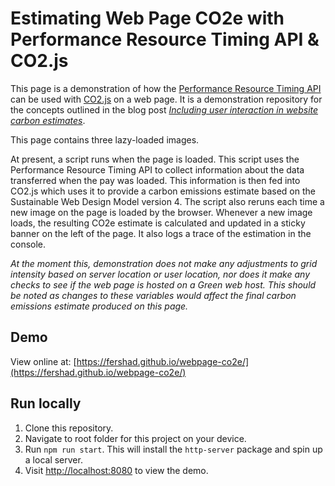 # Estimating Web Page CO2e with Performance Resource Timing API & CO2.js

This page is a demonstration of how the [Performance Resource Timing API](https://developer.mozilla.org/en-US/docs/web/api/performanceresourcetiming) can be used with [CO2.js](https://github.com/thegreenwebfoundation/co2.js/tree/main) on a web page. It is a demonstration repository for the concepts outlined in the blog post [_Including user interaction in website carbon estimates_](https://www.fershad.com/writing/including-user-interaction-in-website-carbon-esimates).

This page contains three lazy-loaded images.

At present, a script runs when the page is loaded. This script uses the Performance Resource Timing API to collect information about the data transferred when the pay was loaded. This information is then fed into CO2.js which uses it to provide a carbon emissions estimate based on the Sustainable Web Design Model version 4. The script also reruns each time a new image on the page is loaded by the browser. Whenever a new image loads, the resulting CO2e estimate is calculated and updated in a sticky banner on the left of the page. It also logs a trace of the estimation in the console.

_At the moment this, demonstration does not make any adjustments to grid intensity based on server location or user location, nor does it make any checks to see if the web page is hosted on a Green web host. This should be noted as changes to these variables would affect the final carbon emissions estimate produced on this page._

## Demo

View online at: [https://fershad.github.io/webpage-co2e/](https://fershad.github.io/webpage-co2e/)

## Run locally

1. Clone this repository.
2. Navigate to root folder for this project on your device.
3. Run `npm run start`. This will install the `http-server` package and spin up a local server.
4. Visit [http://localhost:8080](http://localhost:8080) to view the demo.
